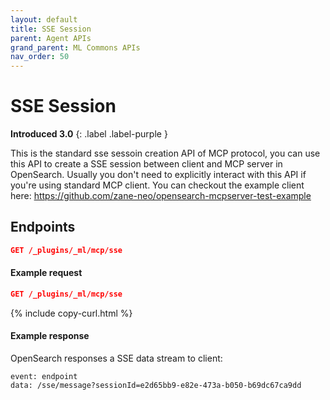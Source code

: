 ```yaml
---
layout: default
title: SSE Session
parent: Agent APIs
grand_parent: ML Commons APIs
nav_order: 50
---
```


# SSE Session
**Introduced 3.0**
{: .label .label-purple }

This is the standard sse sessoin creation API of MCP protocol, you can use this API to create a SSE session between client and MCP server in OpenSearch. Usually you don't need to explicitly interact with this API if you're using standard MCP client. You can checkout the example client here: https://github.com/zane-neo/opensearch-mcpserver-test-example

## Endpoints

```json
GET /_plugins/_ml/mcp/sse
```

#### Example request

```json
GET /_plugins/_ml/mcp/sse
```
{% include copy-curl.html %}

#### Example response
OpenSearch responses a SSE data stream to client:
```
event: endpoint
data: /sse/message?sessionId=e2d65bb9-e82e-473a-b050-b69dc67ca9dd
```